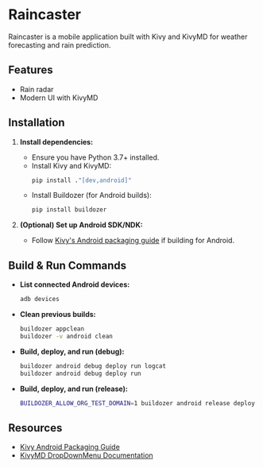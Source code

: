 # Raincaster

Raincaster is a mobile application built with Kivy and KivyMD for weather forecasting and
rain prediction.

## Features

- Rain radar
- Modern UI with KivyMD

## Installation

1. **Install dependencies:**
   - Ensure you have Python 3.7+ installed.
   - Install Kivy and KivyMD:
     ```bash
     pip install ."[dev,android]"
     ```
   - Install Buildozer (for Android builds):
     ```bash
     pip install buildozer
     ```

2. **(Optional) Set up Android SDK/NDK:**
   - Follow [Kivy's Android packaging guide](https://kivy.org/doc/stable/guide/packaging-android.html#packaging-android) if building for Android.

## Build & Run Commands

- **List connected Android devices:**
  ```bash
  adb devices
  ```

- **Clean previous builds:**
  ```bash
  buildozer appclean
  buildozer -v android clean
  ```

- **Build, deploy, and run (debug):**
  ```bash
  buildozer android debug deploy run logcat
  buildozer android debug deploy run
  ```

- **Build, deploy, and run (release):**
  ```bash
  BUILDOZER_ALLOW_ORG_TEST_DOMAIN=1 buildozer android release deploy run
  ```

## Resources

- [Kivy Android Packaging Guide](https://kivy.org/doc/stable/guide/packaging-android.html#packaging-android)
- [KivyMD DropDownMenu Documentation](https://github.com/kivymd/KivyMD/wiki/Components-DropDownMenu)
